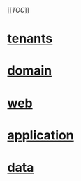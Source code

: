 [[_TOC_]]

# [tenants](/Knowledge-Base/tenants)
# [domain](/Knowledge-Base/domain)
# [web](/Knowledge-Base/web)
# [application](/Knowledge-Base/application)
# [data](/Knowledge-Base/data)
